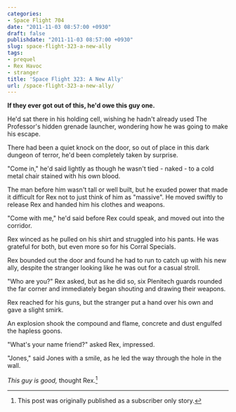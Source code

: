 ```yaml
---
categories:
- Space Flight 704
date: "2011-11-03 08:57:00 +0930"
draft: false
publishdate: "2011-11-03 08:57:00 +0930"
slug: space-flight-323-a-new-ally
tags:
- prequel
- Rex Havoc
- stranger
title: 'Space Flight 323: A New Ally'
url: /space-flight-323-a-new-ally/
---
```

**If they ever got out of this, he'd owe this guy one.**

He'd sat there in his holding cell, wishing he hadn't already used The
Professor's hidden grenade launcher, wondering how he was going to make
his escape.

There had been a quiet knock on the door, so out of place in this dark
dungeon of terror, he'd been completely taken by surprise.

"Come in," he'd said lightly as though he wasn't tied - naked - to a
cold metal chair stained with his own blood.

The man before him wasn't tall or well built, but he exuded power that
made it difficult for Rex not to just think of him as "massive". He
moved swiftly to release Rex and handed him his clothes and weapons.

"Come with me," he'd said before Rex could speak, and moved out into the
corridor.

Rex winced as he pulled on his shirt and struggled into his pants. He
was grateful for both, but even more so for his Corral Specials.

Rex bounded out the door and found he had to run to catch up with his
new ally, despite the stranger looking like he was out for a casual
stroll.

"Who are you?" Rex asked, but as he did so, six Plenitech guards rounded
the far corner and immediately began shouting and drawing their weapons.

Rex reached for his guns, but the stranger put a hand over his own and
gave a slight smirk.

An explosion shook the compound and flame, concrete and dust engulfed
the hapless goons.

"What's your name friend?" asked Rex, impressed.

"Jones," said Jones with a smile, as he led the way through the hole in
the wall.

*This guy is good,* thought Rex.[^1]

[^1]: This post was originally published as a subscriber only story.
